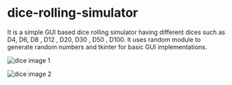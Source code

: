 # dice-rolling-simulator
It is a simple GUI based dice rolling simulator having different dices such as D4, D6, D8 , D12 , D20, D30 , D50 , D100.
It uses random module to generate random numbers and tkinter for basic GUI implementations.


![dice image 1](https://github.com/ujjwal717/dice-rolling-simulator/assets/93403224/b545d58c-d8be-41b2-a7b7-6ea9e5c75b1d)






![dice image 2](https://github.com/ujjwal717/dice-rolling-simulator/assets/93403224/d4ab0c6f-f5b9-4727-8091-d32091f8b1f7)

